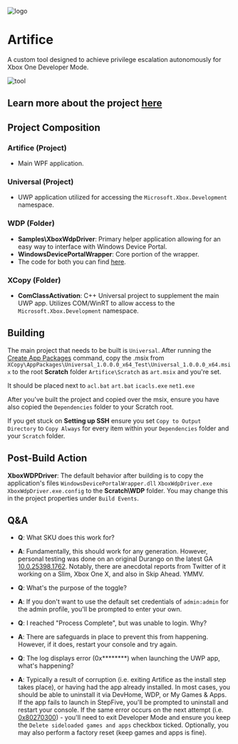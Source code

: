 ![logo](https://github.com/Kudayasu/Artifice/assets/17820526/3cee6279-0619-4b2b-a73f-fce06aab2df0)

# Artifice

A custom tool designed to achieve privilege escalation autonomously for Xbox One Developer Mode.

![tool](https://github.com/Kudayasu/Artifice/assets/17820526/45d3d2b8-1e91-4235-a518-b6348bb9e07a)

## Learn more about the project [here](https://kudayasu.github.io/an-autopsy-of-artifice)

## Project Composition
### Artifice (Project)
- Main WPF application.

### Universal (Project)
- UWP application utilized for accessing the `Microsoft.Xbox.Development` namespace.

### WDP (Folder)
- **Samples\XboxWdpDriver**: Primary helper application allowing for an easy way to interface with Windows Device Portal.
- **WindowsDevicePortalWrapper**: Core portion of the wrapper.
- The code for both you can find [here](https://github.com/microsoft/WindowsDevicePortalWrapper).

### XCopy (Folder)
- **ComClassActivation**: C++ Universal project to supplement the main UWP app. Utilizes COM/WinRT to allow access to the `Microsoft.Xbox.Development` namespace.

## Building
The main project that needs to be built is `Universal`. After running the [Create App Packages](https://learn.microsoft.com/en-us/windows/msix/package/packaging-uwp-apps#create-an-app-package-using-the-packaging-wizard) command, copy the .msix from `XCopy\AppPackages\Universal_1.0.0.0_x64_Test\Universal_1.0.0.0_x64.msix` to the root **Scratch** folder `Artifice\Scratch` as `art.msix` and you're set.

It should be placed next to `acl.bat` `art.bat` `icacls.exe` `net1.exe`

After you've built the project and copied over the msix, ensure you have also copied the `Dependencies` folder to your Scratch root.

If you get stuck on **Setting up SSH** ensure you set `Copy to Output Directory` to `Copy Always` for every item within your `Dependencies` folder and your `Scratch` folder.

## Post-Build Action
**XboxWDPDriver**: The default behavior after building is to copy the application's files `WindowsDevicePortalWrapper.dll` `XboxWdpDriver.exe` `XboxWdpDriver.exe.config` to the **Scratch\WDP** folder. You may change this in the project properties under `Build Events`.

## Q&A
- **Q**: What SKU does this work for?
- **A**: Fundamentally, this should work for any generation. However, personal testing was done on an original Durango on the latest GA [10.0.25398.1762](https://support.xbox.com/en-US/help/hardware-network/settings-updates/whats-new-xbox-one-system-updates). Notably, there are anecdotal reports from Twitter of it working on a Slim, Xbox One X, and also in Skip Ahead. YMMV.

- **Q**: What's the purpose of the toggle?
- **A**: If you don't want to use the default set credentials of `admin:admin` for the admin profile, you'll be prompted to enter your own.

- **Q**: I reached "Process Complete", but was unable to login. Why?
- **A**: There are safeguards in place to prevent this from happening. However, if it does, restart your console and try again. 

- **Q**: The log displays error (0x********) when launching the UWP app, what's happening?
- **A**: Typically a result of corruption (i.e. exiting Artifice as the install step takes place), or having had the app already installed. In most cases, you should be able to uninstall it via DevHome, WDP, or My Games & Apps. If the app fails to launch in StepFive, you'll be prompted to uninstall and restart your console. If the same error occurs on the next attempt (i.e. [0x80270300](https://support.xbox.com/en-US/help/errors/error-code-0x80270300)) - you'll need to exit Developer Mode and ensure you keep the `Delete sideloaded games and apps` checkbox ticked. Optionally, you may also perform a factory reset (keep games and apps is fine).
